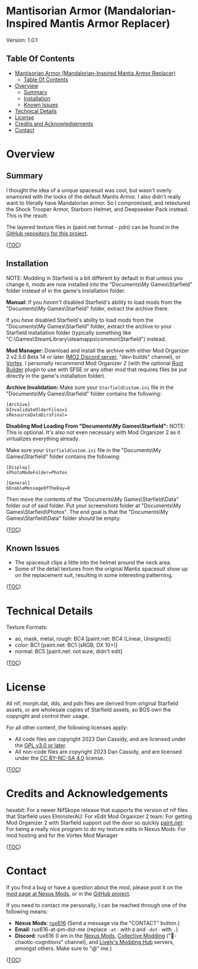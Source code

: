 Mantisorian Armor (Mandalorian-Inspired Mantis Armor Replacer)
==============================================================
Version: 1.0.1

Table Of Contents
-----------------
- [Mantisorian Armor (Mandalorian-Inspired Mantis Armor Replacer)](#mantisorian-armor-mandalorian-inspired-mantis-armor-replacer)
    - [Table Of Contents](#table-of-contents)
- [Overview](#overview)
    - [Summary](#summary)
    - [Installation](#installation)
    - [Known Issues](#known-issues)
- [Technical Details](#technical-details)
- [License](#license)
- [Credits and Acknowledgements](#credits-and-acknowledgements)
- [Contact](#contact)


Overview
========

Summary
-------
I thought the idea of a unique spacesuit was cool, but wasn't overly enamored with the looks of the default Mantis Armor. I also didn't really want to literally have Mandalorian armor. So I compromised, and retextured the Shock Trooper Armor, Starborn Helmet, and Deepseeker Pack instead. This is the result.

The layered texture files in (paint.net format - pdn) can be found in the [GitHub repository for this project](https://github.com/rux616/starfield-mantisorian-armor).

([TOC](#table-of-contents))

Installation
------------
NOTE: Modding in Starfield is a bit different by default in that unless you change it, mods are now installed into the "Documents\My Games\Starfield" folder instead of in the game's installation folder.

**Manual:**
If you _haven't_ disabled Starfield's ability to load mods from the "Documents\My Games\Starfield" folder, extract the archive there.

If you _have_ disabled Starfield's ability to load mods from the "Documents\My Games\Starfield" folder, extract the archive to your Starfield installation folder (typically something like "C:\Games\SteamLibrary\steamapps\common\Starfield") instead.

**Mod Manager:**
Download and install the archive with either Mod Organizer 2 v2.5.0 Beta 14 or later ([MO2 Discord server](https://discord.gg/AKE9wRGpy4), "dev-builds" channel), or [Vortex](https://www.nexusmods.com/site/mods/1). I personally recommend Mod Organizer 2 (with the optional [Root Builder](https://kezyma.github.io/?p=rootbuilder) plugin to use with SFSE or any other mod that requires files be put directly in the game's installation folder).

**Archive Invalidation:**
Make sure your `StarfieldCustom.ini` file in the "Documents\My Games\Starfield" folder contains the following:

    [Archive]
    bInvalidateOlderFiles=1
    sResourceDataDirsFinal=

**Disabling Mod Loading From "Documents\My Games\Starfield":**
NOTE: This is optional. It's also not even necessary with Mod Organizer 2 as it virtualizes everything already.

Make sure your `StarfieldCustom.ini` file in the "Documents\My Games\Starfield" folder contains the following:

    [Display]
    sPhotoModeFolder=Photos

    [General]
    bEnableMessageOfTheDay=0

Then move the contents of the "Documents\My Games\Starfield\Data" folder out of said folder. Put your screenshots folder at "Documents\My Games\Starfield\Photos". The end goal is that the "Documents\My Games\Starfield\Data" folder should be empty.

([TOC](#table-of-contents))

Known Issues
------------
- The spacesuit clips a little into the helmet around the neck area.
- Some of the detail textures from the original Mantis spacesuit show up on the replacement suit, resulting in some interesting patterning.

([TOC](#table-of-contents))


Technical Details
=================
Texture Formats:
- ao, mask, metal, rough: BC4 [paint.net: BC4 (Linear, Unsigned)]
- color: BC1 [paint.net: BC1 (sRGB, DX 10+)]
- normal: BC5 [paint.net: not sure, didn't edit]

([TOC](#table-of-contents))


License
=======
All nif, morph.dat, dds, and pdn files are derived from original Starfield assets, or are wholesale copies of Starfield assets, so BGS own the copyright and control their usage.

For all other content, the following licenses apply:
- All code files are copyright 2023 Dan Cassidy, and are licensed under the [GPL v3.0 or later](https://www.gnu.org/licenses/gpl-3.0.en.html).
- All non-code files are copyright 2023 Dan Cassidy, and are licensed under the [CC BY-NC-SA 4.0](https://creativecommons.org/licenses/by-nc-sa/4.0/) license.

([TOC](#table-of-contents))


Credits and Acknowledgements
============================
hexabit: For a newer NifSkope release that supports the version of nif files that Starfield uses
ElminsterAU: For xEdit
Mod Organizer 2 team: For getting Mod Organizer 2 with Starfield support out the door so quickly
[paint.net](https://getpaint.net/): For being a really nice program to do my texture edits in
Nexus Mods: For mod hosting and for the Vortex Mod Manager

([TOC](#table-of-contents))

Contact
=======
If you find a bug or have a question about the mod, please post it on the [mod page at Nexus Mods](https://www.nexusmods.com/starfield/mods/5685), or in the [GitHub project](https://github.com/rux616/starfield-mantisorian-armor).

If you need to contact me personally, I can be reached through one of the following means:
- **Nexus Mods**: [rux616](https://www.nexusmods.com/users/124191) (Send a message via the "CONTACT" button.)
- **Email**: rux616-at-pm-dot-me (replace `-at-` with `@` and `-dot-` with `.`)
- **Discord**: rux616 (I am in the [Nexus Mods](https://discord.gg/nexusmods), [Collective Modding](https://discord.gg/pF9U5FmD6w) ("🔧-chaotic-cognitions" channel), and [Lively's Modding Hub](https://discord.gg/livelymods) servers, amongst others. Make sure to "@" me.)

([TOC](#table-of-contents))
